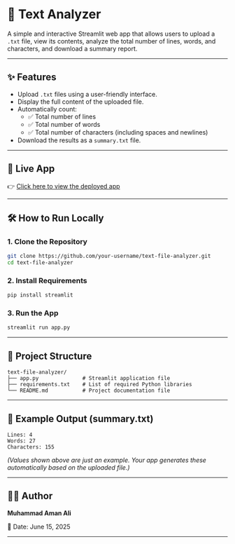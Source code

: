 # 📄 Text Analyzer

A simple and interactive Streamlit web app that allows users to upload a `.txt` file, view its contents, analyze the total number of lines, words, and characters, and download a summary report.

---

## ✨ Features

- Upload `.txt` files using a user-friendly interface.
- Display the full content of the uploaded file.
- Automatically count:
  - ✅ Total number of lines
  - ✅ Total number of words
  - ✅ Total number of characters (including spaces and newlines)
- Download the results as a `summary.txt` file.

---

## 🚀 Live App

👉 [Click here to view the deployed app](https://your-username-text-file-analyzer.streamlit.app)  

---

## 🛠️ How to Run Locally

### 1. Clone the Repository

```bash
git clone https://github.com/your-username/text-file-analyzer.git
cd text-file-analyzer
````

### 2. Install Requirements

```bash
pip install streamlit
```

### 3. Run the App

```bash
streamlit run app.py
```

---

## 📁 Project Structure

```
text-file-analyzer/
├── app.py              # Streamlit application file
├── requirements.txt    # List of required Python libraries
└── README.md           # Project documentation file
```

---

## 📄 Example Output (summary.txt)

```
Lines: 4
Words: 27
Characters: 155
```

*(Values shown above are just an example. Your app generates these automatically based on the uploaded file.)*

---

## 👨‍💻 Author

**Muhammad Aman Ali**

📅 Date: June 15, 2025

---
